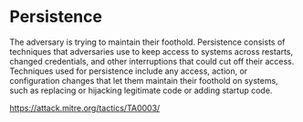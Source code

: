 # Persistence
The adversary is trying to maintain their foothold.
Persistence consists of techniques that adversaries use to keep access to systems across restarts, changed credentials, and other interruptions that could cut off their access. Techniques used for persistence include any access, action, or configuration changes that let them maintain their foothold on systems, such as replacing or hijacking legitimate code or adding startup code.

https://attack.mitre.org/tactics/TA0003/
